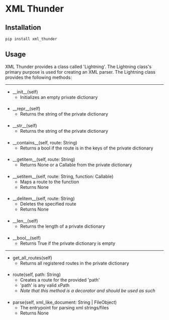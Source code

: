 # XML Thunder

## Installation
    pip install xml_thunder

## Usage
XML Thunder provides a class called 'Lightning'.
The Lightning class's primary purpose is used for creating an XML parser.
The Lightning class provides the following methods:

---

- \_\_init\_\_(self)
  - Initializes an empty private dictionary
####
- \_\_repr\_\_(self)
  - Returns the string of the private dictionary
####
- \_\_str\_\_(self)
  - Returns the string of the private dictionary
####
- \_\_contains\_\_(self, route: String)
  - Returns a bool if the route is in the keys of the private dictionary
####
- \_\_getitem\_\_(self, route: String)
  - Returns None or a Callable from the private dictionary
####
- \_\_setitem\_\_(self, route: String, function: Callable)
  - Maps a route to the function
  - Returns None
####
- \_\_delitem\_\_(self, route: String)
  - Deletes the specified route
  - Returns None
####
- \_\_len\_\_(self)
  - Returns the length of a private dictionary
####
- \_\_bool\_\_(self)
  - Returns True if the private dictionary is empty

---

- get_all_routes(self)
  - Returns all registered routes in the private dictionary
####
- route(self, path: String)
  - Creates a route for the provided 'path'
  - 'path' is any valid xPath
  - _Note that this method is a decorator and should be used as such_
####
- parse(self, xml_like_document: String | FileObject)
  - The entrypoint for parsing xml strings/files
  - Returns None
